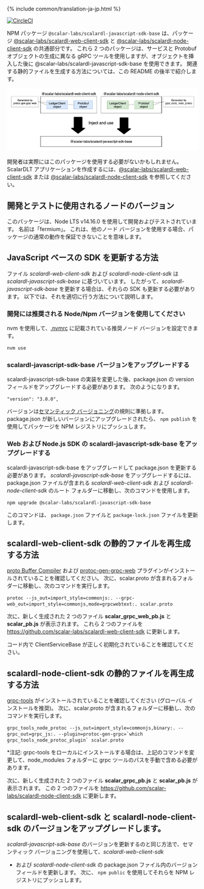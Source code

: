 {% include common/translation-ja-jp.html %}

[![CircleCI](https://circleci.com/gh/scalar-labs/scalardl-javascript-sdk-base/tree/master.svg?style=svg)](https://circleci.com/gh/scalar-labs/scalardl-javascript-sdk-base/tree/master)

NPM パッケージ `@scalar-labs/scalardl-javascript-sdk-base` は、パッケージ [@scalar-labs/scalardl-web-client-sdk](https://github.com/scalar-labs/scalardl-web-client-sdk) と [@scalar-labs/scalardl-node-client-sdk](https://github.com/scalar-labs/scalardl-node-client-sdk) の共通部分です。
これら 2 つのパッケージは、サービスと Protobuf オブジェクトの生成に異なる gRPC ツールを使用しますが、オブジェクトを挿入した後に @scalar-labs/scalardl-javascript-sdk-base を使用できます。 関連する静的ファイルを生成する方法については、この README の後半で紹介します。

![relationship](./README.png)

開発者は実際にはこのパッケージを使用する必要がないかもしれません。 ScalarDLT アプリケーションを作成するには、[@scalar-labs/scalardl-web-client-sdk](https://github.com/scalar-labs/scalardl-web-client-sdk) または [@scalar-labs/scalardl-node-client-sdk](https://github.com/scalar-labs/scalardl-node-client-sdk) を参照してください。

## 開発とテストに使用されるノードのバージョン

このパッケージは、Node LTS v14.16.0 を使用して開発およびテストされています。 名前は「fermium」。
これは、他のノード バージョンを使用する場合、パッケージの通常の動作を保証できないことを意味します。

## JavaScript ベースの SDK を更新する方法

ファイル *scalardl-web-client-sdk* および *scalardl-node-client-sdk* は *scalardl-javascript-sdk-base* に基づいています。 したがって、*scalardl-javascript-sdk-base* を更新する場合は、それらの SDK も更新する必要があります。 以下では、それを適切に行う方法について説明します。

### 開発には推奨される Node/Npm バージョンを使用してください

nvm を使用して、[.nvmrc](.nvmrc) に記載されている推奨ノード バージョンを設定できます。

```bash
nvm use
```

### scalardl-javascript-sdk-base バージョンをアップグレードする

scalardl-javascript-sdk-base の実装を変更した後、package.json の version フィールドをアップグレードする必要があります。 次のようになります。

```
"version": "3.0.0",
```

バージョンは[セマンティック バージョニング](https://semver.org/)の規則に準拠します。 package.json が新しいバージョンにアップグレードされたら、 `npm publish` を使用してパッケージを NPM レジストリにプッシュします。

### Web および Node.js SDK の scalardl-javascript-sdk-base をアップグレードする

scalardl-javascript-sdk-base をアップグレードして package.json を更新する必要があります。 *scalardl-javascript-sdk-base* をアップグレードするには、package.json ファイルが含まれる *scalardl-web-client-sdk* および *scalardl-node-client-sdk* のルート フォルダーに移動し、次のコマンドを使用します。

```
npm upgrade @scalar-labs/scalardl-javascript-sdk-base
```

このコマンドは、 `package.json` ファイルと `package-lock.json` ファイルを更新します。

## scalardl-web-client-sdk の静的ファイルを再生成する方法

[proto Buffer Compiler](http://google.github.io/proto-lens/installing-protoc.html) および [protoc-gen-grpc-web](https://github.com/grpc/grpc-web/releases) プラグインがインストールされていることを確認してください。 次に、scalar.proto が含まれるフォルダーに移動し、次のコマンドを実行します。

```
protoc --js_out=import_style=commonjs:. --grpc-web_out=import_style=commonjs,mode=grpcwebtext:. scalar.proto
```

次に、新しく生成された 2 つのファイル **scalar_grpc_web_pb.js** と **scalar_pb.js** が表示されます。 これら 2 つのファイルを https://github.com/scalar-labs/scalardl-web-client-sdk に更新します。

コード内で ClientServiceBase が正しく初期化されていることを確認してください。

## scalardl-node-client-sdk の静的ファイルを再生成する方法

[grpc-tools](https://www.npmjs.com/package/grpc-tools) がインストールされていることを確認してください (グローバル インストールを推奨)。 次に、scalar.proto が含まれるフォルダーに移動し、次のコマンドを実行します。

```
grpc_tools_node_protoc --js_out=import_style=commonjs,binary:. --grpc_out=grpc_js:. --plugin=protoc-gen-grpc=`which grpc_tools_node_protoc_plugin` scalar.proto
```

*注記: grpc-tools をローカルにインストールする場合は、上記のコマンドを変更して、node_modules フォルダーに grpc ツールのパスを手動で含める必要があります。

次に、新しく生成された 2 つのファイル **scalar_grpc_pb.js** と **scalar_pb.js** が表示されます。 この 2 つのファイルを https://github.com/scalar-labs/scalardl-node-client-sdk に更新します。

## scalardl-web-client-sdk と scalardl-node-client-sdk のバージョンをアップグレードします。

*scalardl-javascript-sdk-base* のバージョンを更新するのと同じ方法で、セマンティック バージョニングを使用して、*scalardl-web-client-sdk*
* および *scalardl-node-client-sdk* の package.json ファイル内のバージョン フィールドを更新します。 次に、 `npm public` を使用してそれらを NPM レジストリにプッシュします。

